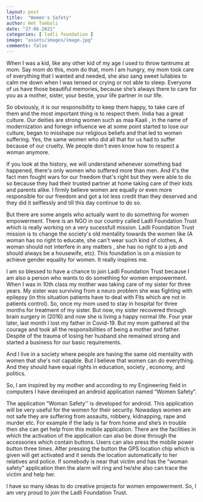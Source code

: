 ```yaml
---
layout: post
title:  "Women's Safety"
author: Het Tamboli
date: "27-06-2021"
categories: [ ladli foundation ]
image: "assets/images/image.jpg"
comments: false
---
```






When I was a kid, like any other kid of my age I used to throw tantrums at mom. Say mom do this, mom do that, mom I am hungry, my mom took care of everything that I wanted and needed, she also sang sweet  lullabies to calm me down when I was tensed or crying or not able to sleep. Everyone of us have those beautiful memories, because she’s always there
to care for you as a mother, sister, your bestie, your life partner in our life.

So obviously, it is our responsibility to keep them happy, to take care of them and the most important thing is to respect them. India has a great culture. Our deities are strong women such as maa Kaali , in the name of modernization and foriegn influence we at  some point started to lose our culture, began to misshape our religious beliefs and that led to women suffering. Yes, the same women who did all that for us had to suffer because of our cruelty. We people don't even know how to respect a woman anymore.

If you look at the history, we will understand whenever something bad happened, there's only women who suffered more than men. And it's the fact men fought wars for our freedom that's right but they were able to do so because they had their trusted partner at home taking care of their kids and parents alike. I firmly believe women are equally or even more responsible for our freedom and got a lot less credit than they deserved and they did it selflessly and till this day continue to do so.

But there are some angels who actually want to do something for women empowerment.
There is an NGO in our country called Ladli Foundation Trust which is really working on a very sucessfull mission. Ladli Foundation Trust mission is to change the society's old mentality
towards the women like (A woman has no right to educate, she can't wear such kind of clothes, A woman should not interfere in any matters , she has no right to a job and should always be a housewife, etc). This foundation is on a mission to achieve gender equality for women. It really inspires me.

I am so blessed to have a chance to join Ladli Foundation Trust because I am also a person who wants to do something for women empowerment. When I was in 10th class my mother was taking care of my sister for three years. My sister was surviving from a neuro problem she was fighting with epilepsy (in this situation patients have to deal with Fits which are not in patients control). So, once my mom used to stay in hospital for three months for treatment of my sister.
But now, my sister recovered through brain surgery in (2016) and now she is living a happy normal life. Four year later, last month I lost my father in Covid-19. But my mom gathered all the courage and took all the responsibilities of being a mother and father. Despite of the trauma of losing her husband she remained strong and started a business for our basic requirements.

And I live in a society where people are having the same old mentality with women that she's not capable. But I believe that women can do everything. And they should have equal rights in education, society , economy, and politics.

So, I am inspired by my mother and according to my Engineering field in computers I have developed an android  application named “Women Safety”.

The application “Woman Safety'' is developed for android. This application will be very useful for the women for their security. Nowadays women are not safe they are suffering from assaults, robbery, kidnapping, rape and murder etc. For example if the lady is far from home and she’s in trouble then she can get help from this mobile application. There are the facilities in which the activation of the application can also be done through the accessories which contain buttons. Users can also press the mobile power button three times. After pressing the button the GPS location chip which is given will get activated and it sends the location automatically to her relatives and police. If somebody is near that victim and has the “woman safety” application then the alarm will ring and he/she also can trace the victim and help her.

I have so many ideas to do creative projects for women empowerment. So, I am very proud to join the Ladli Foundation Trust.
